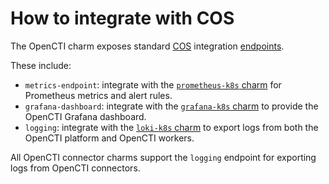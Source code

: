 # How to integrate with COS

The OpenCTI charm exposes standard [COS](https://charmhub.io/topics/canonical-observability-stack)
integration [endpoints](https://canonical-juju.readthedocs-hosted.com/en/latest/user/reference/application/#application-endpoint). 

These include:

- `metrics-endpoint`: integrate with the [`prometheus-k8s` charm](https://charmhub.io/prometheus-k8s)
  for Prometheus metrics and alert rules.
- `grafana-dashboard`: integrate with the [`grafana-k8s` charm](https://charmhub.io/grafana-k8s)
  to provide the OpenCTI Grafana dashboard.
- `logging`: integrate with the [`loki-k8s` charm](https://charmhub.io/loki-k8s)
  to export logs from both the OpenCTI platform and OpenCTI workers.

All OpenCTI connector charms support the `logging` endpoint for exporting logs 
from OpenCTI connectors.
